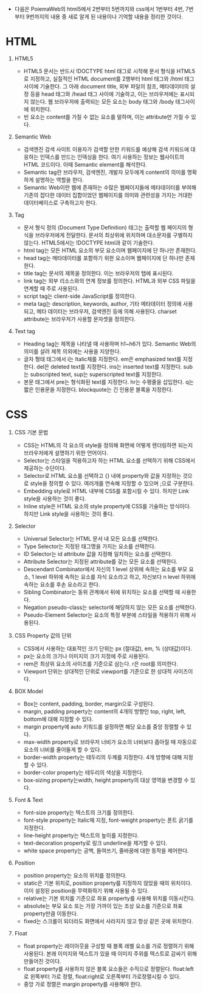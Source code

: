 * 다음은 PoiemaWeb의 html5에서 2번부터 5번까지와 css에서 1번부터 4번, 7번부터 9번까지의 내용 중 새로 알게 된 내용이나 기억할 내용을 정리한 것이다.

# HTML

1. HTML5
   - HTML5 문서는 반드시 !DOCTYPE html 태그로 시작해 문서 형식을 HTML5로 지정하고, 실질적인 HTML document를 2행부터 html 태그와 /html 태그 사이에 기술한다. 그 아래 document title, 외부 파일의 참조, 메타데이터의 설정 등을 head 태그와 /head 태그 사이에 기술하고, 이는 브라우저에는 표시되지 않는다. 웹 브라우저에 출력되는 모든 요소는 body 태그와 /body 태그사이에 위치한다.
   - 빈 요소는 content를 가질 수 없는 요소를 말하며, 이는 attribute만 가질 수 있다.

2. Semantic Web
   - 검색엔진 검색 사이트 이용자가 검색할 만한 키워드를 예상해 검색 키워드에 대응하는 인덱스를 만드는 인덱싱을 한다. 여기 사용하는 정보는 웹사이트의 HTML 코드이다. 이때 Semantic element를 해석한다.
   - Semantic tag란 브라우저, 검색엔진, 개발자 모두에게 content의 의미를 명확하게 설명하는 역할을 한다.
   - Semantic Web이란 웹에 존재하는 수많은 웹페이지들에 메타데이터를 부여해 기존의 잡다한 데이터 집합이었던 웹페이지를 의미와 관련성을 가지는 거대한 데이터베이스로 구축하고자 한다.

3. Tag
   - 문서 형식 정의 (Document Type Definition) 태그는 출력할 웹 페이지의 형식을 브라우저에게 전달한다. 문서의 최상위에 위치하며 대소문자를 구별하지 않는다. HTML5에서는 !DOCTYPE html과 같이 기술한다.
   - html tag는 모든 HTML 요소의 부모 요소이며 웹페이지에 단 하나만 존재한다. 
   - head tag는 메타데이터를 포함하기 위한 요소이며 웹페이지에 단 하나만 존재한다.
   - title tag는 문서의 제목을 정의한다. 이는 브라우저의 탭에 표시된다.
   - link tag는 외부 리소스와의 연계 정보를 정의한다. HTML과 외부 CSS 파일을 연계할 때 주로 사용된다.
   - script tag는 client-side JavaScript를 정의한다.
   - meta tag는 description, keywords, author, 기타 메타데이터 정의에 사용되고, 메타 데이터는 브라우저, 검색엔진 등에 의해 사용된다. charset attribute는 브라우저가 사용할 문자셋을 정의한다.

4. Text tag
   - Heading tag는 제목을 나타낼 때 사용하며 h1~h6가 있다. Semantic Web의 의미를 살려 제목 의외에는 사용을 지양한다.
   - 글자 형태 태그에서 i는 Italic체를 지정한다. em은 emphasized text를 지정한다. del은 deleted text를 지정한다. ins는 inserted text를 지정한다. sub는 subscripted text, sup는 superscripted text를 지정한다.
   - 본문 태그에서 pre는 형식화된 text를 지정한다. hr는 수평줄을 삽입한다. q는 짧은 인용문을 지정한다. blockquote는 긴 인용문 블록을 지정한다.

# CSS

1. CSS 기본 문법
   - CSS는 HTML의 각 요소의 style을 정의해 화면에 어떻게 렌더링하면 되는지 브라우저에게 설명하기 위한 언어이다.
   - Selector는 스타일을 적용하고자 하는 HTML 요소를 선택하기 위해 CSS에서 제공하는 수단이다.
   - Selector로 HTML 요소를 선택하고 {} 내에 property와 값을 지정하는 것으로 style을 정의할 수 있다. 여러개를 연속해 지정할 수 있으며 ;으로 구분한다.
   - Embedding style로 HTML 내부에 CSS를 포함시킬 수 있다. 하지만 Link style을 사용하는 것이 좋다.
   - Inline style은 HTML 요소의 style property에 CSS를 기술하는 방식이다. 하지만 Link style을 사용하는 것이 좋다.

2. Selector
   - Universal Selector는 HTML 문서 내 모든 요소를 선택한다.
   - Type Selector는 지정된 태그명을 가지는 요소를 선택한다.
   - ID Selector는 id attribute 값을 지정해 일치하는 요소를 선택한다.
   - Attribute Selector는 지정된 attribute를 갖는 모든 요소를 선택한다.
   - Descendant Combinator에서 자신의 1 level 상위에 속하는 요소를 부모 요소, 1 level 하위에 속하는 요소를 자식 요소라고 하고, 자신보다 n level 하위에 속하는 요소를 후손 요소라고 한다.
   - Sibling Combinator는 동위 관계에서 뒤에 위치하는 요소를 선택할 때 사용한다.
   - Negation pseudo-class는 selector에 해당하지 않는 모든 요소를 선택한다.
   - Pseudo-Element Selector는 요소의 특정 부분에 스타일을 적용하기 위해 사용된다.

3. CSS Property 값의 단위
   - CSS에서 사용하는 대표적인 크기 단위는 px (절대값), em, % (상대값)이다.
   - px는 요소의 크기나 이미지의 크기 지정에 주로 사용된다.
   - rem은 최상위 요소의 사이즈를 기준으로 삼는다. r은 root를 의미한다.
   - Viewport 단위는 상대적인 단위로 viewport를 기준으로 한 상대적 사이즈이다.

4. BOX Model
   - Box는 content, padding, border, margin으로 구성된다.
   - margin, padding property는 content의 4개의 방향인 top, right, left, bottom에 대해 지정할 수 있다.
   - margin property에 auto 키워드를 설정하면 해당 요소를 중앙 정렬할 수 있다.
   - max-width property로 브라우저 너비가 요소의 너비보다 좁아질 때 자동으로 요소의 너비를 줄어들게 할 수 있다.
   - border-width property는 테두리의 두께를 지정한다. 4개 방향에 대해 지정할 수 있다.
   - border-color property는 테두리의 색상을 지정한다.
   - box-sizing property는width, height property의 대상 영역을 변경할 수 있다.

5. Font & Text
   - font-size property는 텍스트의 크기를 정의한다.
   - font-style property는 Italic체 지정, font-weight property는 폰트 굵기를 지정한다.
   - line-height property는 텍스트의 높이를 지정한다.
   - text-decoration property로 링크 underline을 제거할 수 있다.
   - white space property는 공백, 들여쓰기, 줄바꿈에 대한 동작을 제어한다.

6. Position
   - position property는 요소의 위치를 정의한다.
   - static은 기본 위치로, position property를 지정하지 않았을 때의 위치이다. 이미 설정된 position을 무력화하기 위해 사용될 수 있다.
   - relative는 기본 위치를 기준으로 좌표 property를 사용해 위치를 이동시킨다.
   - absolute는 부모 요소 또는 가장 가까이 있는 조상 요소를 기준으로 좌표 property만큼 이동한다.
   - fixed는 스크롤이 되더라도 화면에서 사라지지 않고 항상 같은 곳에 위치한다.

7. Float
   - float property는 레이아웃을 구성할 때 블록 레벨 요소를 가로 정렬하기 위해 사용된다. 본래 이미지와 텍스트가 있을 때 이미지 주위를 텍스트로 감싸기 위해 만들어진 것이다.
   - float property를 사용하지 않은 블록 요소들은 수직으로 정렬된다. float:left로 왼쪽부터 가로 정렬, float:right로 오른쪽부터 가로정렬시킬 수 있다.
   - 중앙 가로 정렬은 margin property를 사용해야 한다.